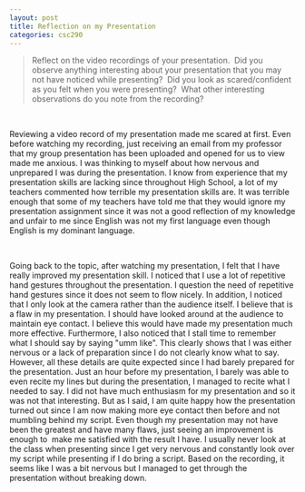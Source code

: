 ```yaml
---
layout: post
title: Reflection on my Presentation
categories: csc290
---
```

> Reflect on the video recordings of your presentation.  Did you observe anything interesting about your presentation that you may not have noticed while presenting?  Did you look as scared/confident as you felt when you were presenting?  What other interesting observations do you note from the recording?

<br />

Reviewing a video record of my presentation made me scared at first. Even before watching my recording, just receiving an email from my professor that my group presentation has been uploaded and opened for us to view made me anxious. I was thinking to myself about how nervous and unprepared I was during the presentation. I know from experience that my presentation skills are lacking since throughout High School, a lot of my teachers commented how terrible my presentation skills are. It was terrible enough that some of my teachers have told me that they would ignore my presentation assignment since it was not a good reflection of my knowledge and unfair to me since English was not my first language even though English is my dominant language.
 
<br />
 

Going back to the topic, after watching my presentation, I felt that I have really improved my presentation skill. I noticed that I use a lot of repetitive hand gestures throughout the presentation. I question the need of repetitive hand gestures since it does not seem to flow nicely. In addition, I noticed that I only look at the camera rather than the audience itself. I believe that is a flaw in my presentation. I should have looked around at the audience to maintain eye contact. I believe this would have made my presentation much more effective. Furthermore, I also noticed that I stall time to remember what I should say by saying "umm like". This clearly shows that I was either nervous or a lack of preparation since I do not clearly know what to say. However, all these details are quite expected since I had barely prepared for the presentation. Just an hour before my presentation, I barely was able to even recite my lines but during the presentation, I managed to recite what I needed to say. I did not have much enthusiasm for my presentation and so it was not that interesting. But as I said, I am quite happy how the presentation turned out since I am now making more eye contact then before and not mumbling behind my script. Even though my presentation may not have been the greatest and have many flaws, just seeing an improvement is enough to  make me satisfied with the result I have. I usually never look at the class when presenting since I get very nervous and constantly look over my script while presenting if I do bring a script. Based on the recording, it seems like I was a bit nervous but I managed to get through the presentation without breaking down.
